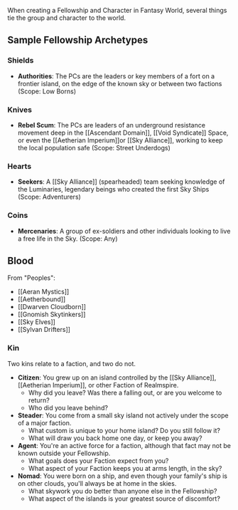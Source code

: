 When creating a Fellowship and Character in Fantasy World, several things tie the group and character to the world.
## Sample Fellowship Archetypes
### Shields
 - **Authorities**: The PCs are the leaders or key members of a fort on a frontier island, on the edge of the known sky or between two factions (Scope: Low Borns)
### Knives
 - **Rebel Scum**: The PCs are leaders of an underground resistance movement deep in the [[Ascendant Domain]], [[Void Syndicate]] Space, or even the [[Aetherian Imperium]]or [[Sky Alliance]], working to keep the local population safe (Scope: Street Underdogs)
### Hearts
 - **Seekers**: A [[Sky Alliance]] (spearheaded) team seeking knowledge of the Luminaries, legendary beings who created the first Sky Ships (Scope: Adventurers)
### Coins
 - **Mercenaries**: A group of  ex-soldiers and other individuals looking to live a free life in the Sky. (Scope: Any)
## Blood
From "Peoples":
 - [[Aeran Mystics]]
 - [[Aetherbound]]
 - [[Dwarven Cloudborn]]
 - [[Gnomish Skytinkers]]
 - [[Sky Elves]]
 - [[Sylvan Drifters]]
### Kin

Two kins relate to a faction, and two do not.

 - **Citizen**: You grew up on an island controlled by the [[Sky Alliance]], [[Aetherian Imperium]], or other Faction of Realmspire.
	 - Why did you leave? Was there a falling out, or are you welcome to return?
	 - Who did you leave behind?
 - **Steader**: You come from a small sky island not actively under the scope of a major faction.
	 - What custom is unique to your home island? Do you still follow it?
	 - What will draw you back home one day, or keep you away?
 - **Agent**: You're an active force for a faction, although that fact may not be known outside your Fellowship.
	 - What goals does your Faction expect from you?
	 - What aspect of your Faction keeps you at arms length, in the sky?
 - **Nomad**: You were born on a ship, and even though your family's ship is on other clouds, you'll always be at home in the skies.
	 - What skywork you do better than anyone else in the Fellowship?
	 - What aspect of the islands is your greatest source of discomfort?

